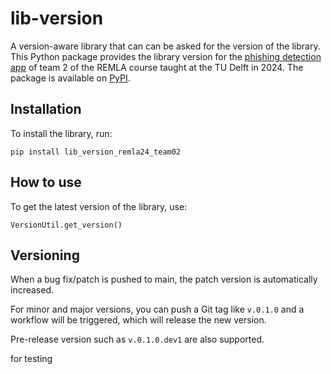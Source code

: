 ﻿# lib-version

A version-aware library that can can be asked for the version of the library.
This Python package provides the library version for the [phishing detection app](https://github.com/remla24-02/app) of team 2 of the REMLA course taught at the TU Delft in 2024. The package is available on [PyPI](https://pypi.org/project/lib_version_remla24_team02/).

## Installation

To install the library, run:

``` console
pip install lib_version_remla24_team02
```

## How to use

To get the latest version of the library, use:

``` console
VersionUtil.get_version()
```

## Versioning

When a bug fix/patch is pushed to main, the patch version is automatically increased.

For minor and major versions, you can push a Git tag like ```v.0.1.0``` and a workflow will be triggered, which will release the new version.

Pre-release version such as ```v.0.1.0.dev1``` are also supported.


for testing